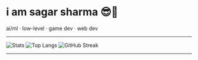 # i am sagar sharma 😎🍷

ai/ml · low-level · game dev · web dev

---

![Stats](https://github-readme-stats.vercel.app/api?username=bremsstrahlung-57&show_icons=true&theme=synthwave)
![Top Langs](https://github-readme-stats.vercel.app/api/top-langs/?username=bremsstrahlung-57&layout=compact)
![GitHub Streak](https://streak-stats.demolab.com/?user=bremsstrahlung-57&theme=synthwave)

---
